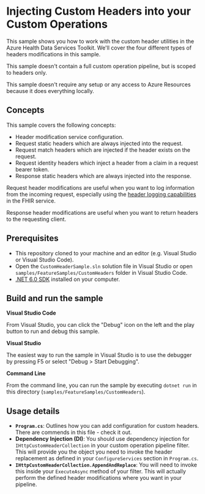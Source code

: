 # Injecting Custom Headers into your Custom Operations

This sample shows you how to work with the custom header utilities in the Azure Health Data Services Toolkit. We'll cover the four different types of headers modifications in this sample.

This sample doesn't contain a full custom operation pipeline, but is scoped to headers only.

This sample doesn't require any setup or any access to Azure Resources because it does everything locally.

## Concepts

This sample covers the following concepts:

- Header modification service configuration.
- Request static headers which are always injected into the request.
- Request match headers which are injected if the header exists on the request.
- Request identity headers which inject a header from a claim in a request bearer token.
- Response static headers which are always injected into the response.

Request header modifications are useful when you want to log information from the incoming request, especially using the [header logging capabilities](https://docs.microsoft.com//azure/healthcare-apis/azure-api-for-fhir/use-custom-headers) in the FHIR service.

Response header modifications are useful when you want to return headers to the requesting client.

## Prerequisites

- This repository cloned to your machine and an editor (e.g. Visual Studio or Visual Studio Code).
- Open the `CustomHeaderSample.sln` solution file in Visual Studio or open `samples/FeatureSamples/CustomHeaders` folder in Visual Studio Code.
- [.NET 6.0 SDK](https://dotnet.microsoft.com/download) installed on your computer.

## Build and run the sample

**Visual Studio Code**

From Visual Studio, you can click the "Debug" icon on the left and the play button to run and debug this sample.

**Visual Studio**

The easiest way to run the sample in Visual Studio is to use the debugger by pressing F5 or select "Debug > Start Debugging".

**Command Line**

From the command line, you can run the sample by executing `dotnet run` in this directory (`samples/FeatureSamples/CustomHeaders`).

## Usage details

- **`Program.cs`**: Outlines how you can add configuration for custom headers. There are commends in this file - check it out.
- **Dependency Injection (DI)**: You should use dependency injection for `IHttpCustomHeaderCollection` in your custom operation pipeline filter. This will provide you the object you need to invoke the header replacement as defined in your `ConfigureServices` section in `Program.cs`.
- **`IHttpCustomHeaderCollection.AppendAndReplace`**: You will need to invoke this inside your `ExecuteAsync` method of your filter. This will actually perform the defined header modifications where you want in your pipeline.
